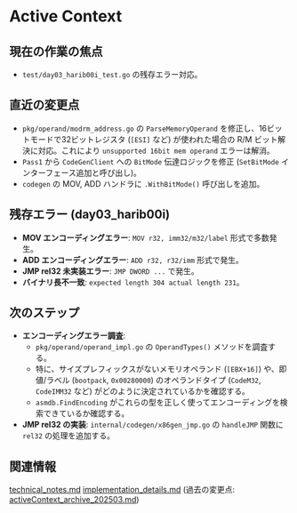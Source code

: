 # Active Context

## 現在の作業の焦点
- `test/day03_harib00i_test.go` の残存エラー対応。

## 直近の変更点
- `pkg/operand/modrm_address.go` の `ParseMemoryOperand` を修正し、16ビットモードで32ビットレジスタ (`[ESI]` など) が使われた場合の R/M ビット解決に対応。これにより `unsupported 16bit mem operand` エラーは解消。
- `Pass1` から `CodeGenClient` への `BitMode` 伝達ロジックを修正 (`SetBitMode` インターフェース追加と呼び出し)。
- `codegen` の MOV, ADD ハンドラに `.WithBitMode()` 呼び出しを追加。

## 残存エラー (day03_harib00i)
- **MOV エンコーディングエラー**: `MOV r32, imm32/m32/label` 形式で多数発生。
- **ADD エンコーディングエラー**: `ADD r32, r32/imm` 形式で発生。
- **JMP rel32 未実装エラー**: `JMP DWORD ...` で発生。
- **バイナリ長不一致**: `expected length 304 actual length 231`。

## 次のステップ
- **エンコーディングエラー調査**:
    - `pkg/operand/operand_impl.go` の `OperandTypes()` メソッドを調査する。
    - 特に、サイズプレフィックスがないメモリオペランド (`[EBX+16]`) や、即値/ラベル (`bootpack`, `0x00280000`) のオペランドタイプ (`CodeM32`, `CodeIMM32` など) がどのように決定されているかを確認する。
    - `asmdb.FindEncoding` がこれらの型を正しく使ってエンコーディングを検索できているか確認する。
- **JMP rel32 の実装**: `internal/codegen/x86gen_jmp.go` の `handleJMP` 関数に `rel32` の処理を追加する。

## 関連情報
[technical_notes.md](../details/technical_notes.md)
[implementation_details.md](../details/implementation_details.md)
(過去の変更点: [activeContext_archive_202503.md](../archives/activeContext_archive_202503.md))
